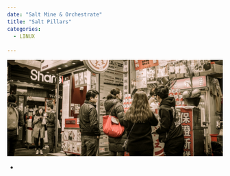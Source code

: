 ```yaml
---
date: "Salt Mine & Orchestrate"
title: "Salt Pillars"
categories:
  - LINUX

---
```


![Guangzhou, China](./photo-kt443t6d_64hdh43hfh6dgjdfhg4_d.jpg)


<!-- TOC -->

- [](#)

<!-- /TOC -->


## 